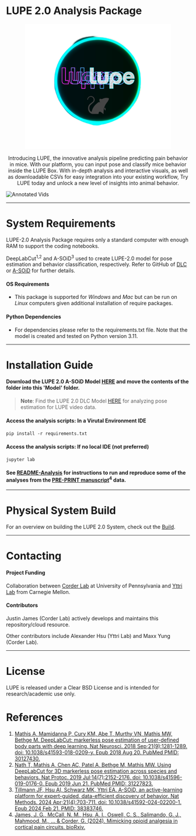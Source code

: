 # LUPE 2.0 Analysis Package

<p align="center">
<img src="public/logo.png" width="400">
</p>

<p align="center">
Introducing LUPE, the innovative analysis pipeline predicting pain behavior in mice. 
With our platform, you can input pose and classify mice behavior inside the LUPE Box. 
With in-depth analysis and interactive visuals, as well as downloadable CSVs for easy integration into your existing workflow, 
Try LUPE today and unlock a new level of insights into animal behavior.
</p>

![Annotated Vids](public/annotated_vids_all.gif)

---

# System Requirements
LUPE-2.0 Analysis Package requires only a standard computer with enough RAM to support the coding notebooks. 

DeepLabCut<sup>1,2</sup> and A-SOiD<sup>3</sup> used to create LUPE-2.0 model for pose estimation and behavior classification, respectively. Refer to GitHub of [DLC](https://github.com/DeepLabCut) or [A-SOiD](https://github.com/YttriLab/A-SOID) for further details. 

#### OS Requirements
- This package is supported for *Windows* and *Mac* but can be run on *Linux* computers given additional installation of require packages.

#### Python Dependencies
- For dependencies please refer to the requirements.txt file. Note that the model is created and tested on Python version 3.11.

---

# Installation Guide
#### Download the LUPE 2.0 A-SOiD Model [HERE](https://upenn.box.com/s/9rfslrvcc7m6fji8bmgktnegghyu88b0) and move the contents of the folder into this 'Model' folder.
> **Note**: Find the LUPE 2.0 DLC Model [HERE](https://upenn.box.com/s/av3i14c64rj6zls9lz6pda0it5b5q7f3) for analyzing pose estimation for LUPE video data.

#### Access the analysis scripts: In a Virutal Environment IDE
```commandline
pip install -r requirements.txt 
```
#### Access the analysis scripts: If no local IDE (not preferred)
```commandline
jupyter lab
```
#### See [README-Analysis](https://github.com/justin05423/LUPE-2.0-AnalysisPackage/blob/main/manuscript_acc_2025/README-Analysis.md) for instructions to run and reproduce some of the analyses from the  [PRE-PRINT manuscript](https://github.com/justin05423/LUPE-2.0-AnalysisPackage/tree/main/manuscript_acc_2025)<sup>4</sup> data. 

---

# Physical System Build
For an overview on building the LUPE 2.0 System, check out the [Build](https://github.com/justin05423/LUPE-2.0-App/wiki/LUPE-2.0-Build-%F0%9F%9B%A0%EF%B8%8F-%F0%9F%A7%B0).

---

# Contacting

#### Project Funding
Collaboration between [Corder Lab](https://corderlab.com/) at University of Pennsylvania and 
[Yttri Lab](https://labs.bio.cmu.edu/yttri/) from Carnegie Mellon. 

#### Contributors
Justin James (Corder Lab) actively develops and maintains this repository/cloud resource.

Other contributors include Alexander Hsu (Yttri Lab) and Maxx Yung (Corder Lab).


---

# License
LUPE is released under a Clear BSD License and is intended for research/academic use only.

# References
1. [Mathis A, Mamidanna P, Cury KM, Abe T, Murthy VN, Mathis MW, Bethge M. DeepLabCut: markerless pose estimation of user-defined body parts with deep learning. Nat Neurosci. 2018 Sep;21(9):1281-1289. doi: 10.1038/s41593-018-0209-y. Epub 2018 Aug 20. PubMed PMID: 30127430.](https://www.nature.com/articles/s41593-018-0209-y)
2. [Nath T, Mathis A, Chen AC, Patel A, Bethge M, Mathis MW. Using DeepLabCut for 3D markerless pose estimation across species and behaviors. Nat Protoc. 2019 Jul;14(7):2152-2176. doi: 10.1038/s41596-019-0176-0. Epub 2019 Jun 21. PubMed PMID: 31227823.](https://doi.org/10.1038/s41596-019-0176-0)
3. [Tillmann JF, Hsu AI, Schwarz MK, Yttri EA. A-SOiD, an active-learning platform for expert-guided, data-efficient discovery of behavior. Nat Methods. 2024 Apr;21(4):703-711. doi: 10.1038/s41592-024-02200-1. Epub 2024 Feb 21. PMID: 38383746.](https://www.nature.com/articles/s41592-024-02200-1)
4. [James, J. G., McCall, N. M., Hsu, A. I., Oswell, C. S., Salimando, G. J., Mahmood, M., ... & Corder, G. (2024). Mimicking opioid analgesia in cortical pain circuits. bioRxiv.](https://www.biorxiv.org/content/10.1101/2024.04.26.591113v1)
